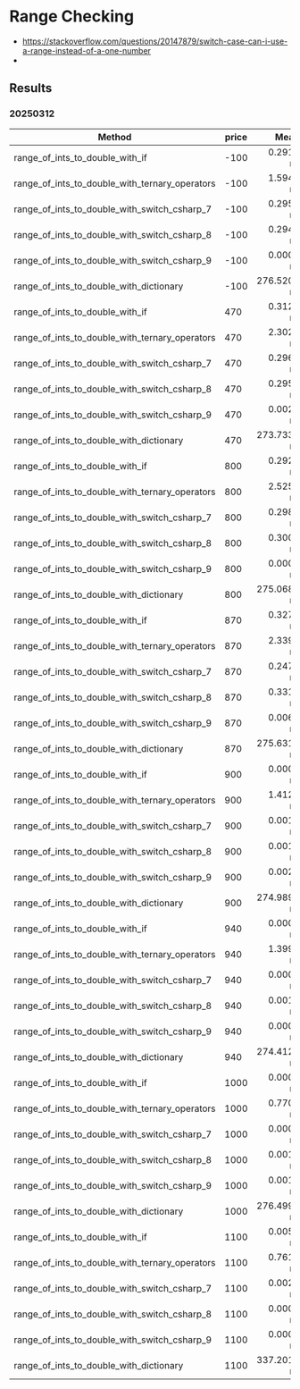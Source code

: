 # Range Checking

*   https://stackoverflow.com/questions/20147879/switch-case-can-i-use-a-range-instead-of-a-one-number
* 
## Results

### 20250312

| Method                                         | price | Mean        | Median      | Gen0   | Allocated |
|----------------------------------------------- |------ |------------:|------------:|-------:|----------:|
| range_of_ints_to_double_with_if                | -100  |   0.2917 ns |   0.2921 ns |      - |         - |
| range_of_ints_to_double_with_ternary_operators | -100  |   1.5949 ns |   1.5968 ns |      - |         - |
| range_of_ints_to_double_with_switch_csharp_7   | -100  |   0.2952 ns |   0.2951 ns |      - |         - |
| range_of_ints_to_double_with_switch_csharp_8   | -100  |   0.2943 ns |   0.2944 ns |      - |         - |
| range_of_ints_to_double_with_switch_csharp_9   | -100  |   0.0005 ns |   0.0000 ns |      - |         - |
| range_of_ints_to_double_with_dictionary        | -100  | 276.5204 ns | 275.9440 ns | 0.0887 |     744 B |
| range_of_ints_to_double_with_if                | 470   |   0.3123 ns |   0.3122 ns |      - |         - |
| range_of_ints_to_double_with_ternary_operators | 470   |   2.3024 ns |   2.2865 ns |      - |         - |
| range_of_ints_to_double_with_switch_csharp_7   | 470   |   0.2966 ns |   0.2966 ns |      - |         - |
| range_of_ints_to_double_with_switch_csharp_8   | 470   |   0.2950 ns |   0.2936 ns |      - |         - |
| range_of_ints_to_double_with_switch_csharp_9   | 470   |   0.0021 ns |   0.0002 ns |      - |         - |
| range_of_ints_to_double_with_dictionary        | 470   | 273.7333 ns | 273.9444 ns | 0.0887 |     744 B |
| range_of_ints_to_double_with_if                | 800   |   0.2920 ns |   0.2927 ns |      - |         - |
| range_of_ints_to_double_with_ternary_operators | 800   |   2.5258 ns |   2.5209 ns |      - |         - |
| range_of_ints_to_double_with_switch_csharp_7   | 800   |   0.2989 ns |   0.2984 ns |      - |         - |
| range_of_ints_to_double_with_switch_csharp_8   | 800   |   0.3004 ns |   0.3007 ns |      - |         - |
| range_of_ints_to_double_with_switch_csharp_9   | 800   |   0.0007 ns |   0.0000 ns |      - |         - |
| range_of_ints_to_double_with_dictionary        | 800   | 275.0689 ns | 274.2837 ns | 0.0887 |     744 B |
| range_of_ints_to_double_with_if                | 870   |   0.3272 ns |   0.3187 ns |      - |         - |
| range_of_ints_to_double_with_ternary_operators | 870   |   2.3394 ns |   2.3150 ns |      - |         - |
| range_of_ints_to_double_with_switch_csharp_7   | 870   |   0.2475 ns |   0.2451 ns |      - |         - |
| range_of_ints_to_double_with_switch_csharp_8   | 870   |   0.3310 ns |   0.3132 ns |      - |         - |
| range_of_ints_to_double_with_switch_csharp_9   | 870   |   0.0064 ns |   0.0005 ns |      - |         - |
| range_of_ints_to_double_with_dictionary        | 870   | 275.6314 ns | 275.7712 ns | 0.0887 |     744 B |
| range_of_ints_to_double_with_if                | 900   |   0.0000 ns |   0.0000 ns |      - |         - |
| range_of_ints_to_double_with_ternary_operators | 900   |   1.4122 ns |   1.4145 ns |      - |         - |
| range_of_ints_to_double_with_switch_csharp_7   | 900   |   0.0017 ns |   0.0000 ns |      - |         - |
| range_of_ints_to_double_with_switch_csharp_8   | 900   |   0.0011 ns |   0.0000 ns |      - |         - |
| range_of_ints_to_double_with_switch_csharp_9   | 900   |   0.0020 ns |   0.0020 ns |      - |         - |
| range_of_ints_to_double_with_dictionary        | 900   | 274.9898 ns | 275.4191 ns | 0.0887 |     744 B |
| range_of_ints_to_double_with_if                | 940   |   0.0001 ns |   0.0000 ns |      - |         - |
| range_of_ints_to_double_with_ternary_operators | 940   |   1.3996 ns |   1.3999 ns |      - |         - |
| range_of_ints_to_double_with_switch_csharp_7   | 940   |   0.0001 ns |   0.0000 ns |      - |         - |
| range_of_ints_to_double_with_switch_csharp_8   | 940   |   0.0013 ns |   0.0000 ns |      - |         - |
| range_of_ints_to_double_with_switch_csharp_9   | 940   |   0.0009 ns |   0.0001 ns |      - |         - |
| range_of_ints_to_double_with_dictionary        | 940   | 274.4123 ns | 274.7126 ns | 0.0887 |     744 B |
| range_of_ints_to_double_with_if                | 1000  |   0.0006 ns |   0.0000 ns |      - |         - |
| range_of_ints_to_double_with_ternary_operators | 1000  |   0.7707 ns |   0.7706 ns |      - |         - |
| range_of_ints_to_double_with_switch_csharp_7   | 1000  |   0.0004 ns |   0.0000 ns |      - |         - |
| range_of_ints_to_double_with_switch_csharp_8   | 1000  |   0.0013 ns |   0.0000 ns |      - |         - |
| range_of_ints_to_double_with_switch_csharp_9   | 1000  |   0.0012 ns |   0.0007 ns |      - |         - |
| range_of_ints_to_double_with_dictionary        | 1000  | 276.4994 ns | 276.5963 ns | 0.0887 |     744 B |
| range_of_ints_to_double_with_if                | 1100  |   0.0050 ns |   0.0000 ns |      - |         - |
| range_of_ints_to_double_with_ternary_operators | 1100  |   0.7610 ns |   0.7613 ns |      - |         - |
| range_of_ints_to_double_with_switch_csharp_7   | 1100  |   0.0021 ns |   0.0016 ns |      - |         - |
| range_of_ints_to_double_with_switch_csharp_8   | 1100  |   0.0001 ns |   0.0000 ns |      - |         - |
| range_of_ints_to_double_with_switch_csharp_9   | 1100  |   0.0000 ns |   0.0000 ns |      - |         - |
| range_of_ints_to_double_with_dictionary        | 1100  | 337.2014 ns | 337.5084 ns | 0.0887 |     744 B |









